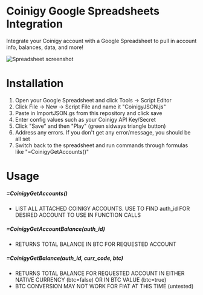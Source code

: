 # Coinigy Google Spreadsheets Integration

Integrate your Coinigy account with a Google Spreadsheet to pull in account info, balances, data, and more!


![Spreadsheet screenshot](http://i.imgur.com/uh0br8L.png "Coinigy Integrated Spreadsheet")
# Installation

1. Open your Google Spreadsheet and click Tools -> Script Editor
2. Click File -> New -> Script File and name it "CoinigyJSON.js"
3. Paste in ImportJSON.gs from this repository and click save
4. Enter config values such as your Coinigy API Key/Secret
5. Click "Save" and then "Play" (green sidways triangle button)
6. Address any errors.  If you don't get any error/message, you should be all set
5. Switch back to the spreadsheet and run commands through formulas like "=CoinigyGetAccounts()"


# Usage

##### =CoinigyGetAccounts()
* LIST ALL ATTACHED COINIGY ACCOUNTS.  USE TO FIND auth_id FOR DESIRED ACCOUNT TO USE IN FUNCTION CALLS

##### =CoinigyGetAccountBalance(auth_id)
* RETURNS TOTAL BALANCE IN BTC FOR REQUESTED ACCOUNT

##### =CoinigyGetBalance(auth_id, curr_code, btc)
* RETURNS TOTAL BALANCE FOR REQUESTED ACCOUNT IN EITHER NATIVE CURRENCY (btc=false) OR IN BTC VALUE (btc=true) 
* BTC CONVERSION MAY NOT WORK FOR FIAT AT THIS TIME (untested)
